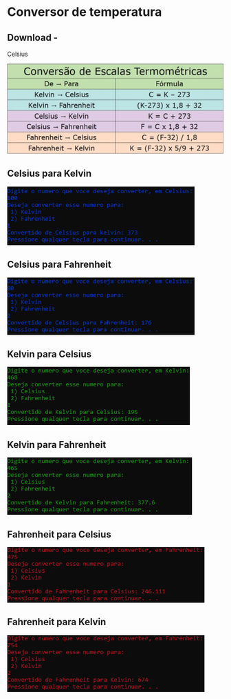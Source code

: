 <h1>Conversor de temperatura</h1>

<p><h2>Download - </h2>Celsius<a src="https://github.com/IsaquePemasi/TemperatureConverter/raw/master/bin/celsius.exe"></p>
<img src= "/img/conversao-de-escalas-termometricas-tabela.jpg" alt = "tabela de conversão">

<h2>Celsius para Kelvin</h2>
<img src= "/img/celsius-kelvin.png" alt = "Conversão de Celsius para Kelvin">

<h2>Celsius para Fahrenheit</h2>
<img src= "/img/celsius-fahrenheit.png" alt = "Conversão de Celsius para Fahrenheit ">

<h2>Kelvin para Celsius</h2>
<img src= "/img/kelvin-celsius.png" alt = "Conversão de Kelvin para Celsius">

<h2>Kelvin para Fahrenheit</h2>
<img src= "/img/kelvin-fahrenheit.png" alt = "Conversão de Kelvin para Fahrenheit">

<h2>Fahrenheit para Celsius</h2>
<img src= "/img/fahrenheit-celsius.png" alt = "Conversão de Fahrenheit para Celsius">

<h2>Fahrenheit para Kelvin</h2>
<img src= "/img/fahrenheit-kelvin.png" alt = "Conversão de Fahrenheit para Kelvin">

